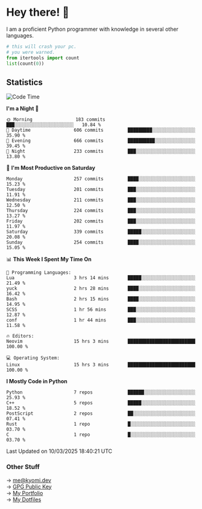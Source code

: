 # Hey there! 👋

I am a proficient Python programmer with knowledge in several other languages.

```py
# this will crash your pc.
# you were warned.
from itertools import count
list(count(0))
```

## Statistics
<!--START_SECTION:waka-->
![Code Time](http://img.shields.io/badge/Code%20Time-1%2C744%20hrs%2047%20mins-blue)

**I'm a Night 🦉** 

```text
🌞 Morning                183 commits         ███░░░░░░░░░░░░░░░░░░░░░░   10.84 % 
🌆 Daytime                606 commits         █████████░░░░░░░░░░░░░░░░   35.90 % 
🌃 Evening                666 commits         ██████████░░░░░░░░░░░░░░░   39.45 % 
🌙 Night                  233 commits         ███░░░░░░░░░░░░░░░░░░░░░░   13.80 % 
```
📅 **I'm Most Productive on Saturday** 

```text
Monday                   257 commits         ████░░░░░░░░░░░░░░░░░░░░░   15.23 % 
Tuesday                  201 commits         ███░░░░░░░░░░░░░░░░░░░░░░   11.91 % 
Wednesday                211 commits         ███░░░░░░░░░░░░░░░░░░░░░░   12.50 % 
Thursday                 224 commits         ███░░░░░░░░░░░░░░░░░░░░░░   13.27 % 
Friday                   202 commits         ███░░░░░░░░░░░░░░░░░░░░░░   11.97 % 
Saturday                 339 commits         █████░░░░░░░░░░░░░░░░░░░░   20.08 % 
Sunday                   254 commits         ████░░░░░░░░░░░░░░░░░░░░░   15.05 % 
```


📊 **This Week I Spent My Time On** 

```text
💬 Programming Languages: 
Lua                      3 hrs 14 mins       █████░░░░░░░░░░░░░░░░░░░░   21.49 % 
yuck                     2 hrs 28 mins       ████░░░░░░░░░░░░░░░░░░░░░   16.42 % 
Bash                     2 hrs 15 mins       ████░░░░░░░░░░░░░░░░░░░░░   14.95 % 
SCSS                     1 hr 56 mins        ███░░░░░░░░░░░░░░░░░░░░░░   12.87 % 
conf                     1 hr 44 mins        ███░░░░░░░░░░░░░░░░░░░░░░   11.58 % 

🔥 Editors: 
Neovim                   15 hrs 3 mins       █████████████████████████   100.00 % 

💻 Operating System: 
Linux                    15 hrs 3 mins       █████████████████████████   100.00 % 
```

**I Mostly Code in Python** 

```text
Python                   7 repos             ██████░░░░░░░░░░░░░░░░░░░   25.93 % 
C++                      5 repos             █████░░░░░░░░░░░░░░░░░░░░   18.52 % 
PostScript               2 repos             ██░░░░░░░░░░░░░░░░░░░░░░░   07.41 % 
Rust                     1 repo              █░░░░░░░░░░░░░░░░░░░░░░░░   03.70 % 
C                        1 repo              █░░░░░░░░░░░░░░░░░░░░░░░░   03.70 % 
```




 Last Updated on 10/03/2025 18:40:21 UTC
<!--END_SECTION:waka-->

### Other Stuff

→ [me@kyomi.dev](mailto:me@kyomi.dev)\
→ [GPG Public Key](https://github.com/bitterteriyaki.gpg)\
→ [My Portfolio](https://kyomi.dev)\
→ [My Dotfiles](https://github.com/bitterteriyaki/dotfiles)
